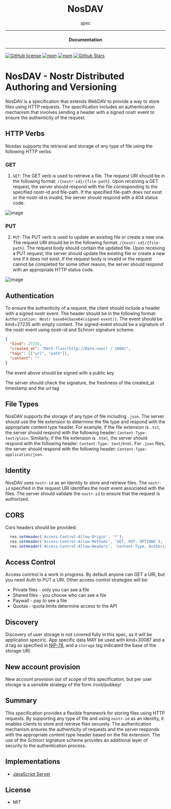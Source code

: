 <div align="center">  
  <h1>NosDAV</h1>
</div>

<div align="center">  
<i>spec</i>
</div>

---

<div align="center">
<h4>Documentation</h4>
</div>

---

[![GitHub license](https://img.shields.io/badge/license-MIT-blue.svg)](https://github.com/nosdav/spec/blob/gh-pages/LICENSE)
[![npm](https://img.shields.io/npm/v/nosdav-spec)](https://npmjs.com/package/nosdav-spec)
[![npm](https://img.shields.io/npm/dw/nosdav-spec.svg)](https://npmjs.com/package/nosdav-spec)
[![Github Stars](https://img.shields.io/github/stars/nosdav/spec.svg)](https://github.com/nosdav/spec/)

# NosDAV - Nostr Distributed Authoring and Versioning

NosDAV is a specification that extends WebDAV to provide a way to store files using HTTP requests. The specification includes an authentication mechanism that involves sending a header with a signed nostr event to ensure the authenticity of the request.

## HTTP Verbs

Nosdav supports the retrieval and storage of any type of file using the following HTTP verbs:

### GET 

1. `GET`: The GET verb is used to retrieve a file. The request URI should be in the following format: `/{nostr-id}/{file-path}`. Upon receiving a GET request, the server should respond with the file corresponding to the specified nostr-id and file-path. If the specified file-path does not exist or the nostr-id is invalid, the server should respond with a 404 status code.

![image](https://user-images.githubusercontent.com/65864/229706858-0edfc9c9-2458-484a-ae36-cd1ee0fedc9e.png)


### PUT

2. `PUT`: The PUT verb is used to update an existing file or create a new one. The request URI should be in the following format: `/{nostr-id}/{file-path}`. The request body should contain the updated file. Upon receiving a PUT request, the server should update the existing file or create a new one if it does not exist. If the request body is invalid or the request cannot be completed for some other reason, the server should respond with an appropriate HTTP status code.

![image](https://user-images.githubusercontent.com/65864/229708381-84b4ccd0-f9fb-4e37-82ef-95269e92a55c.png)

## Authentication

To ensure the authenticity of a request, the client should include a header with a signed nostr event. The header should be in the following format: `Authorization: Nostr base64{base64(signed-event)}`.  The event should be kind=27235 with empty content. The signed-event should be a signature of the nostr event using nostr-id and Schnorr signature scheme.
```json
{
  "kind": 27235,
  "created_at": "Math.floor(http://Date.now() / 1000)",
  "tags": [["url", "path"]],
  "content": ""
}
```
The event above should be signed with a public key

The server should check the signature, the freshness of the created_at timestamp and the url tag

## File Types

NosDAV supports the storage of any type of file including `.json`. The server should use the file extension to determine the file type and respond with the appropriate content type header. For example, if the file extension is `.txt`, the server should respond with the following header: `Content-Type: text/plain`. Similarly, if the file extension is `.html`, the server should respond with the following header: `Content-Type: text/html`. For `.json` files, the server should respond with the following header: `Content-Type: application/json`.

## Identity

NosDAV uses `nostr-id` as an identity to store and retrieve files. The `nostr-id` specified in the request URI identifies the nostr event associated with the files. The server should validate the `nostr-id` to ensure that the request is authorized.

## CORS

Cors headers should be provided:

```JavaScript
  res.setHeader('Access-Control-Allow-Origin', '*');
  res.setHeader('Access-Control-Allow-Methods', 'GET, PUT, OPTIONS');
  res.setHeader('Access-Control-Allow-Headers', 'Content-Type, Authorization');
```

## Access Control

Access conrtrol is a work in progress.  By default anyone can GET a URI, but you need Auth to PUT a URI.  Other access control strategies will be:
- Private files - only you can see a file
- Shared files - you choose who can see a file
- Paywall - pay to see a file
- Quotas - quota limits determine access to the API


## Discovery

Discovery of user storage is not covered fully in this spec, as it will be application speciric.  App specific data MAY be used with kind=30087 and a d tag as specified in [NIP-78](https://nips.be/78), and a `storage` tag indicated the base of the storage URI.


## New account provision

New account provision out of scope of this specification, but per user storage is a sensible strategy of the form /root/pubkey/

## Summary

This specification provides a flexible framework for storing files using HTTP requests. By supporting any type of file and using `nostr-id` as an identity, it enables clients to store and retrieve files securely. The authentication mechanism ensures the authenticity of requests and the server responds with the appropriate content type header based on the file extension. The use of the Schnorr signature scheme provides an additional layer of security to the authentication process.


## Implementations

- [JavaScript Server](https://nosdav.com/server/)

## License

- MIT
